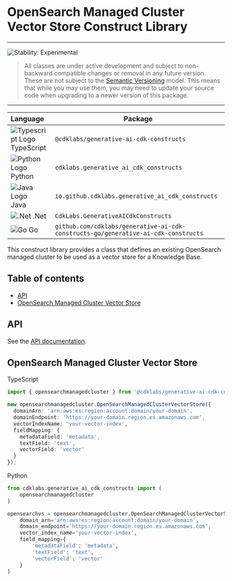 # OpenSearch Managed Cluster Vector Store Construct Library
<!--BEGIN STABILITY BANNER-->

---

![Stability: Experimental](https://img.shields.io/badge/stability-Experimental-important.svg?style=for-the-badge)

> All classes are under active development and subject to non-backward compatible changes or removal in any
> future version. These are not subject to the [Semantic Versioning](https://semver.org/) model.
> This means that while you may use them, you may need to update your source code when upgrading to a newer version of this package.

---
<!--END STABILITY BANNER-->

| **Language**     | **Package**        |
|:-------------|-----------------|
|![Typescript Logo](https://docs.aws.amazon.com/cdk/api/latest/img/typescript32.png) TypeScript|`@cdklabs/generative-ai-cdk-constructs`|
|![Python Logo](https://docs.aws.amazon.com/cdk/api/latest/img/python32.png) Python|`cdklabs.generative_ai_cdk_constructs`|
| ![Java Logo](https://docs.aws.amazon.com/cdk/api/latest/img/java32.png) Java                   | `io.github.cdklabs.generative_ai_cdk_constructs`|
| ![.Net](https://docs.aws.amazon.com/cdk/api/latest/img/dotnet32.png) .Net                   | `CdkLabs.GenerativeAICdkConstructs`|
| ![Go](https://docs.aws.amazon.com/cdk/api/latest/img/go32.png) Go                   | `github.com/cdklabs/generative-ai-cdk-constructs-go/generative-ai-cdk-constructs`|

This construct library provides a class that defines an existing OpenSearch managed cluster to be used as a vector store for a Knowledge Base.

## Table of contents
- [API](#api)
- [OpenSearch Managed Cluster Vector Store](#opensearch-managed-cluster-vector-store)

## API
See the [API documentation](../../../apidocs/namespaces/opensearchmanagedcluster/README.md).

## OpenSearch Managed Cluster Vector Store

TypeScript

```ts
import { opensearchmanagedcluster } from '@cdklabs/generative-ai-cdk-constructs';

new opensearchmanagedcluster.OpenSearchManagedClusterVectorStore({
  domainArn: 'arn:aws:es:region:account:domain/your-domain',
  domainEndpoint: 'https://your-domain.region.es.amazonaws.com',
  vectorIndexName: 'your-vector-index',
  fieldMapping: {
    metadataField: 'metadata',
    textField: 'text',
    vectorField: 'vector'
  }
});
```

Python

```python
from cdklabs.generative_ai_cdk_constructs import (
    opensearchmanagedcluster
)

opensearchvs = opensearchmanagedcluster.OpenSearchManagedClusterVectorStore(
    domain_arn='arn:aws:es:region:account:domain/your-domain',
    domain_endpoint='https://your-domain.region.es.amazonaws.com',
    vector_index_name='your-vector-index',
    field_mapping={
        'metadataField': 'metadata',
        'textField': 'text',
        'vectorField': 'vector'
    }
)
```
